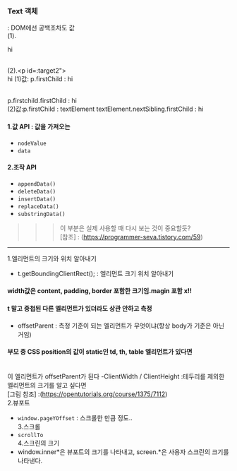 ### Text 객체
: DOM에선 공백조차도 값<br>
(1).<p id="target1"><span>hi</span></p> <br>
(2).<p id=:target2"><br>
<span>hi</span>
(1)값: p.firstChild : <span>hi</span></p> <br>
p.firstchild.firstChild : hi <br>
(2)값:p.firstChild : textElement
textElement.nextSibling.firstChild : hi <br>

#### 1.값 API : 값을 가져오는
- `nodeValue`
- `data`
#### 2.조작 API
- `appendData()`
- `deleteData()`
- `insertData()`
- `replaceData()`
- `substringData()`
>>> 이 부분은 실제 사용할 때 다시 보는 것이 중요할듯? <br>
[참조] : (https://programmer-seva.tistory.com/59)

---
1.엘리먼트의 크기와 위치 알아내기 <br>
- t.getBoundingClientRect(); : 엘리먼트 크기 위치 알아내기 <br>
#### width값은 content, padding, border 포함한 크기임.magin 포함 x!!
#### t 말고 중첩된 다른 엘리먼트가 있더라도 상관 안하고 측정
- offsetParent : 측정 기준이 되는 엘리먼트가 무엇이냐(항상 body가 기준은 아닌거임)
#### 부모 중 CSS position의 값이 static인 td, th, table 엘리먼트가 있다면
<br> 이 엘리먼트가 offsetParent가 된다
-ClientWidth / ClientHeight :테두리를 제외한 엘리먼트의 크기를 알고 싶다면<br>
[그림 참조] :(https://opentutorials.org/course/1375/7112)<br>
2.뷰포트<br>
- `window.pageYOffset` : 스크롤한 만큼 정도..<br>
3.스크롤<br>
- `scrollTo`<br>
4.스크린의 크기<br>
- window.inner*은 뷰포트의 크기를 나타내고, screen.*은 사용자 스크린의 크기를 나타낸다.<br>
